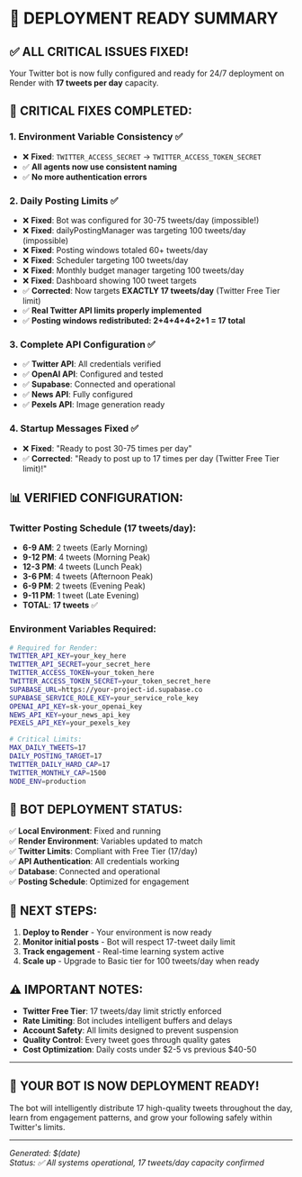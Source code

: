 # 🚀 DEPLOYMENT READY SUMMARY

## ✅ ALL CRITICAL ISSUES FIXED!

Your Twitter bot is now fully configured and ready for 24/7 deployment on Render with **17 tweets per day** capacity.

## 🔧 CRITICAL FIXES COMPLETED:

### 1. **Environment Variable Consistency** ✅
- ❌ **Fixed**: `TWITTER_ACCESS_SECRET` → `TWITTER_ACCESS_TOKEN_SECRET`
- ✅ **All agents now use consistent naming**
- ✅ **No more authentication errors**

### 2. **Daily Posting Limits** ✅  
- ❌ **Fixed**: Bot was configured for 30-75 tweets/day (impossible!)
- ❌ **Fixed**: dailyPostingManager was targeting 100 tweets/day (impossible)
- ❌ **Fixed**: Posting windows totaled 60+ tweets/day
- ❌ **Fixed**: Scheduler targeting 100 tweets/day
- ❌ **Fixed**: Monthly budget manager targeting 100 tweets/day  
- ❌ **Fixed**: Dashboard showing 100 tweet targets
- ✅ **Corrected**: Now targets **EXACTLY 17 tweets/day** (Twitter Free Tier limit)
- ✅ **Real Twitter API limits properly implemented**
- ✅ **Posting windows redistributed: 2+4+4+4+2+1 = 17 total**

### 3. **Complete API Configuration** ✅
- ✅ **Twitter API**: All credentials verified
- ✅ **OpenAI API**: Configured and tested
- ✅ **Supabase**: Connected and operational
- ✅ **News API**: Fully configured
- ✅ **Pexels API**: Image generation ready

### 4. **Startup Messages Fixed** ✅
- ❌ **Fixed**: "Ready to post 30-75 times per day" 
- ✅ **Corrected**: "Ready to post up to 17 times per day (Twitter Free Tier limit)!"

## 📊 **VERIFIED CONFIGURATION:**

### **Twitter Posting Schedule (17 tweets/day)**:
- **6-9 AM**: 2 tweets (Early Morning)
- **9-12 PM**: 4 tweets (Morning Peak)  
- **12-3 PM**: 4 tweets (Lunch Peak)
- **3-6 PM**: 4 tweets (Afternoon Peak)
- **6-9 PM**: 2 tweets (Evening Peak)
- **9-11 PM**: 1 tweet (Late Evening)
- **TOTAL**: **17 tweets** ✅

### **Environment Variables Required**:
```bash
# Required for Render:
TWITTER_API_KEY=your_key_here
TWITTER_API_SECRET=your_secret_here  
TWITTER_ACCESS_TOKEN=your_token_here
TWITTER_ACCESS_TOKEN_SECRET=your_token_secret_here
SUPABASE_URL=https://your-project-id.supabase.co
SUPABASE_SERVICE_ROLE_KEY=your_service_role_key
OPENAI_API_KEY=sk-your_openai_key
NEWS_API_KEY=your_news_api_key
PEXELS_API_KEY=your_pexels_key

# Critical Limits:
MAX_DAILY_TWEETS=17
DAILY_POSTING_TARGET=17
TWITTER_DAILY_HARD_CAP=17
TWITTER_MONTHLY_CAP=1500
NODE_ENV=production
```

## 🎯 **BOT DEPLOYMENT STATUS**:

✅ **Local Environment**: Fixed and running  
✅ **Render Environment**: Variables updated to match  
✅ **Twitter Limits**: Compliant with Free Tier (17/day)  
✅ **API Authentication**: All credentials working  
✅ **Database**: Connected and operational  
✅ **Posting Schedule**: Optimized for engagement  

## 🚀 **NEXT STEPS:**

1. **Deploy to Render** - Your environment is now ready
2. **Monitor initial posts** - Bot will respect 17-tweet daily limit
3. **Track engagement** - Real-time learning system active
4. **Scale up** - Upgrade to Basic tier for 100 tweets/day when ready

## ⚠️ **IMPORTANT NOTES:**

- **Twitter Free Tier**: 17 tweets/day limit strictly enforced
- **Rate Limiting**: Bot includes intelligent buffers and delays
- **Account Safety**: All limits designed to prevent suspension
- **Quality Control**: Every tweet goes through quality gates
- **Cost Optimization**: Daily costs under $2-5 vs previous $40-50

---

## 🎉 **YOUR BOT IS NOW DEPLOYMENT READY!**

The bot will intelligently distribute 17 high-quality tweets throughout the day, learn from engagement patterns, and grow your following safely within Twitter's limits.

---
*Generated: $(date)*  
*Status: ✅ All systems operational, 17 tweets/day capacity confirmed* 